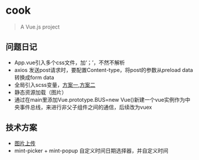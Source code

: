 # cook

> A Vue.js project


## 问题日记
* App.vue引入多个css文件，加‘；’，不然不解析
* axios 发送post请求时，要配置Content-type，将post的参数从preload data转换成form data
* 全局引入scss变量，[方案一](https://hopkinson.github.io/2017/06/30/Vue%E4%B8%ADSASS%E5%A6%82%E4%BD%95%E5%85%A8%E5%B1%80%E4%BD%BF%E7%94%A8%E5%8F%98%E9%87%8F%EF%BC%8Cmixin%EF%BC%8C%E6%88%96%E8%80%85function/),[方案二](https://github.com/shakacode/sass-resources-loader)
* 静态资源加载（图片）
* 通过在main里添加Vue.prototype.BUS=new Vue()新建一个vue实例作为中央事件总线，来进行非父子组件之间的通信，后续改为vuex



## 技术方案
* [图片上传](http://blog.csdn.net/xiaogezl/article/details/70156500)
* mint-picker + mint-popup 自定义时间日期选择器，并自定义时间